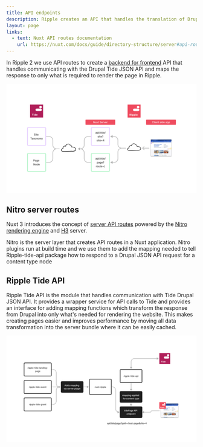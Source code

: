```yaml
---
title: API endpoints
description: Ripple creates an API that handles the translation of Drupal data into exactly whats needed on the page.
layout: page
links:
  - text: Nuxt API routes documentation
    url: https://nuxt.com/docs/guide/directory-structure/server#api-routes
---
```


In Ripple 2 we use API routes to create a [backend for frontend](https://medium.com/mobilepeople/backend-for-frontend-pattern-why-you-need-to-know-it-46f94ce420b0) API that handles communicating with the Drupal Tide JSON API and maps the response to only what is required to render the page in Ripple.

![API routes diagram](/assets/img/modules/api-routes.png)

## Nitro server routes

Nuxt 3 introduces the concept of [server API routes](https://nuxt.com/docs/guide/directory-structure/server#api-routes)   powered by the [Nitro rendering engine](https://nitro.unjs.io/) and [H3](https://github.com/unjs/h3) server. 

Nitro is the server layer that creates API routes in a Nuxt application. Nitro plugins run at build time and we use them to add the mapping needed to tell Ripple-tide-api package how to respond to a Drupal JSON API request for a content type node

## Ripple Tide API

Ripple Tide API is the module that handles communication with Tide Drupal JSON API. It provides a wrapper service for API calls to Tide and provides an interface for adding mapping functions which transform the response from Drupal into only what's needed for rendering the website. This makes creating pages easier and improves performance by moving all data transformation into the server bundle where it can be easily cached.

![API routes diagram](/assets/img/modules/ripple-tide-api.png)


